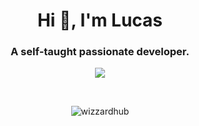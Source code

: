 <h1 align="center">Hi 👋, I'm Lucas</h1>
<h3 align="center">A self-taught passionate developer.</h3>
<p align="center">
  <img src="https://skillicons.dev/icons?i=cs,java,py,php,ts" />
</p>
<br>
<p align="center">
  <img align="center" src="https://github-readme-stats.vercel.app/api?username=wizzardhub&count_private=true&theme=radical" alt="wizzardhub" />
</p>
